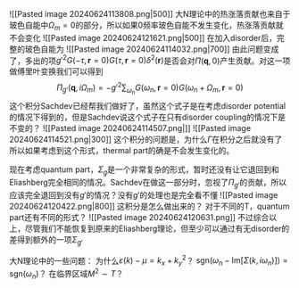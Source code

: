 ![[Pasted image 20240624113808.png|500]]
大N理论中的热涨落贡献也来自于玻色自能中$\Omega_m = 0$的部分，所以如果0频率玻色自能不发生变化，热涨落贡献就不会变化
![[Pasted image 20240624121621.png|500]]
在加入disorder后，完整的玻色自能为
![[Pasted image 20240624114032.png|700]]
由此问题变成了，多出的项$g'^2 G(-\tau, \mathbf{r} = 0) G(\tau, \mathbf{r}=0) \delta^2(\mathbf{r})$是否会对$\Pi(\mathbf{q}, 0)$产生贡献。对这一项做傅里叶变换我们可以得到
$$
\Pi_{g'}(\mathbf{q}, i\Omega_m) = -g'^2 \sum_{\omega_n} G(\omega_n, \mathbf{r}=0) G(\omega_n + \Omega_m, \mathbf{r}=0)
$$
这个积分Sachdev已经帮我们做好了，虽然这个式子是在考虑disorder potential的情况下得到的，但是Sachdev说这个式子在只有disorder coupling的情况下是不变的？
![[Pasted image 20240624114507.png|]]
![[Pasted image 20240624114521.png|300]]
这个积分的问题是，为什么$\Gamma$在积分之后就没有了
所以如果考虑到这个形式，thermal part的确是不会发生变化的。

现在考虑quantum part，$\Sigma_g$是一个非常复杂的形式，暂时还没有让它退回到和Eliashberg完全相同的情况。Sachdev在做这一部分时，忽视了$\Pi_{g'}$的贡献，所以应该完全退回到没有$g'$的情况？没有$g'$的处理也是完全看不懂
![[Pasted image 20240624120422.png|800]]
这积分是怎么做出来的？
对于不同的T，quantum part还有不同的形式？
![[Pasted image 20240624120631.png]]
不过综合以上，尽管我们不能恢复到原来的Eliashberg理论，但至少可以通过有无disorder的差得到额外的一项$\Sigma_{g'}$

大N理论中的一些问题：
为什么$\varepsilon(k) - \mu = k_x + k_y^2$？
$\mathrm{sgn}(\omega_n - \mathrm{Im}[\Sigma(k, i\omega_n)]) = \mathrm{sgn}(\omega_n)$？
在临界区域$M^2 \sim T$？
